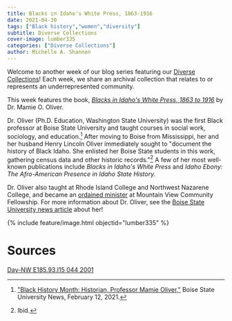 ```yaml
---
title: Blacks in Idaho's White Press, 1863-1916
date: 2021-04-30
tags: ["Black history","women","diversity"]
subtitle: Diverse Collections
cover-image: lumber335
categories: ["Diverse Collections"]
author: Michelle A. Shannon
---
```


Welcome to another week of our blog series featuring our [Diverse Collections](https://harvester.lib.uidaho.edu/series/diversecollections.html)! Each week, we share an archival collection that relates to or represents an underrepresented community.

This week features the book, [*Blacks in Idaho's White Press, 1863 to 1916*](https://alliance-primo.hosted.exlibrisgroup.com/permalink/f/m1uotc/CP71289888510001451) by Dr. Mamie O. Oliver. 

Dr. Oliver (Ph.D. Education, Washington State University) was the first Black professor at Boise State University and taught courses in social work, sociology, and education.[^1] After moving to Boise from Mississippi, her and her husband Henry Lincoln Oliver immediately sought to "document the history of Black Idaho. She enlisted her Boise State students in this work, gathering census data and other historic records."[^2] A few of her most well-known publications include *Blacks in Idaho's White Press* and *Idaho Ebony: The Afro-American Presence in Idaho State History.*

Dr. Oliver also taught at Rhode Island College and Northwest Nazarene College, and became an [ordained minister]((http://mvcommunityfellowship.org/our-pastor/)) at Mountain View Community Fellowship. For more information about Dr. Oliver, see the [Boise State University news article](https://www.boisestate.edu/news/2021/02/12/black-history-month-historian-activist-mamie-oliver/) about her!

{% include feature/image.html objectid="lumber335" %}

# Sources

[Day-NW E185.93.I15 044 2001](https://alliance-primo.hosted.exlibrisgroup.com/permalink/f/m1uotc/CP71289888510001451)

[^1]: ["Black History Month: Historian, Professor Mamie Oliver,"](https://www.boisestate.edu/news/2021/02/12/black-history-month-historian-activist-mamie-oliver/) Boise State University News, February 12, 2021.

[^2]: Ibid.